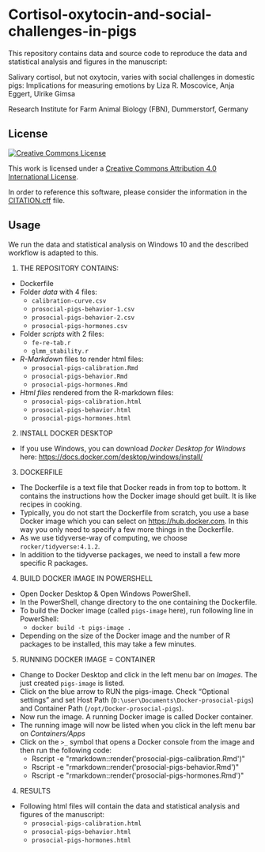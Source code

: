 # Cortisol-oxytocin-and-social-challenges-in-pigs

This repository contains data and source code to reproduce the data and statistical analysis and figures in the manuscript:

Salivary cortisol, but not oxytocin, varies with social challenges in domestic pigs: Implications for measuring emotions
by Liza R. Moscovice, Anja Eggert, Ulrike Gimsa

Research Institute for Farm Animal Biology (FBN), Dummerstorf, Germany 

## License

[![Creative Commons License](https://i.creativecommons.org/l/by/4.0/88x31.png)](http://creativecommons.org/licenses/by/4.0/)

This work is licensed under a [Creative Commons Attribution 4.0 International License](http://creativecommons.org/licenses/by/4.0/).

In order to reference this software, please consider the information in the [CITATION.cff](CITATION.cff) file.

## Usage

We run the data and statistical analysis on Windows 10 and the described workflow is adapted to this.

1. THE REPOSITORY CONTAINS:
  * Dockerfile
  * Folder *data* with 4 files:
    + `calibration-curve.csv`
    + `prosocial-pigs-behavior-1.csv`
    + `prosocial-pigs-behavior-2.csv`
    + `prosocial-pigs-hormones.csv`
  * Folder *scripts* with 2 files:
    + `fe-re-tab.r`
    + `glmm_stability.r`
  * *R-Markdown* files to render html files:
    + `prosocial-pigs-calibration.Rmd`
    + `prosocial-pigs-behavior.Rmd`
    + `prosocial-pigs-hormones.Rmd`
  * *Html files* rendered from the R-markdown files:
    + `prosocial-pigs-calibration.html`
    + `prosocial-pigs-behavior.html`
    + `prosocial-pigs-hormones.html`
 
2. INSTALL DOCKER DESKTOP

  * If you use Windows, you can download *Docker Desktop for Windows* here: https://docs.docker.com/desktop/windows/install/
 
3. DOCKERFILE

  * The Dockerfile is a text file that Docker reads in from top to bottom. It contains the instructions how the Docker image should get built. It is like recipes in cooking.
  * Typically, you do not start the Dockerfile from scratch, you use a base Docker image which you can select on https://hub.docker.com. In this way you only need to specify a few more things in the Dockerfile.
  * As we use tidyverse-way of computing, we choose `rocker/tidyverse:4.1.2`.
  * In addition to the tidyverse packages, we need to install a few more specific R packages.

4. BUILD DOCKER IMAGE IN POWERSHELL

  *	Open Docker Desktop & Open Windows PowerShell.
  *	In the PowerShell, change directory to the one containing the Dockerfile.
  *	To build the Docker image (called `pigs-image` here), run following line in PowerShell:
    + `docker build -t pigs-image .`
  * Depending on the size of the Docker image and the number of R packages to be installed, this may take a few minutes.

5. RUNNING DOCKER IMAGE = CONTAINER

  * Change to Docker Desktop and click in the left menu bar on *Images*. The just created `pigs-image` is listed.
  * Click on the blue arrow to RUN the pigs-image. Check “Optional settings” and set Host Path (`D:\user\Documents\Docker-prosocial-pigs`) and Container Path (`/opt/Docker-prosocial-pigs`).
  * Now run the image. A running Docker image is called Docker container.
  * The running image will now be listed when you click in the left menu bar on *Containers/Apps*
  * Click on the `>_` symbol that opens a Docker console from the image and then run the following code:
    + Rscript -e "rmarkdown::render('prosocial-pigs-calibration.Rmd')"
    + Rscript -e "rmarkdown::render('prosocial-pigs-behavior.Rmd')"
    + Rscript -e "rmarkdown::render('prosocial-pigs-hormones.Rmd')"
 
 4. RESULTS
 
  * Following html files will contain the data and statistical analysis and figures of the manuscript:
    + `prosocial-pigs-calibration.html`
    + `prosocial-pigs-behavior.html`
    + `prosocial-pigs-hormones.html`

